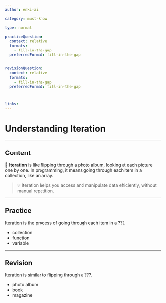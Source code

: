 ```yaml
---
author: enki-ai

category: must-know

type: normal

practiceQuestion:
  context: relative
  formats:
    - fill-in-the-gap
  preferredFormat: fill-in-the-gap


revisionQuestion:
  context: relative
  formats:
    - fill-in-the-gap
  preferredFormat: fill-in-the-gap



links:
---
```


# Understanding Iteration

---
## Content

🚀 **Iteration** is like flipping through a photo album, looking at each picture one by one. In programming, it means going through each item in a collection, like an array.

> 💡 Iteration helps you access and manipulate data efficiently, without manual repetition.
---
## Practice

Iteration is the process of going through each item in a ???.

- collection
- function
- variable

---
## Revision

Iteration is similar to flipping through a ???.

- photo album
- book
- magazine
